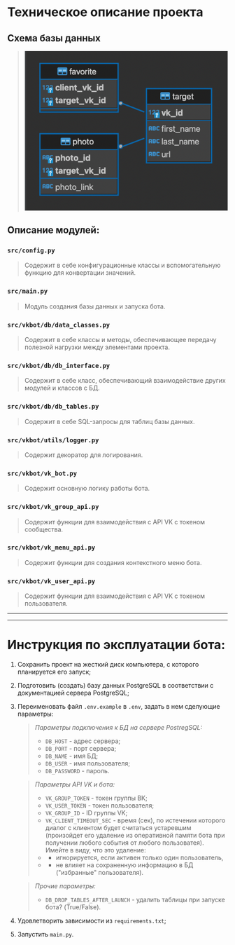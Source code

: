 # Техническое описание проекта

## Схема базы данных
>![alt-текст](/docs/img/db_schema_v5.png)

## Описание модулей:
### `src/config.py`
>Содержит в себе конфигурационные классы и вспомогательную функцию для конвертации значений.

### `src/main.py`
>Модуль создания базы данных и запуска бота.

### `src/vkbot/db/data_classes.py`
>Содержит в себе классы и методы, обеспечивающее передачу полезной нагрузки между элементами проекта.

### `src/vkbot/db/db_interface.py`
>Содержит в себе класс, обеспечивающий взаимодействие других модулей и классов с БД.

### `src/vkbot/db/db_tables.py`
>Содержит в себе SQL-запросы для таблиц базы данных.

### `src/vkbot/utils/logger.py`  
>Содержит декоратор для логирования.

### `src/vkbot/vk_bot.py`
>Содержит основную логику работы бота.

### `src/vkbot/vk_group_api.py`  
>Содержит функции для взаимодействия с API VK с токеном сообщества.

### `src/vkbot/vk_menu_api.py`
>Содержит функции для создания контекстного меню бота.

### `src/vkbot/vk_user_api.py`
>Содержит функции для взаимодействия с API VK с токеном пользователя.

---
---

# Инструкция по эксплуатации бота:
1. Сохранить проект на жесткий диск компьютера, с которого планируется его запуск;
2. Подготовить (создать) базу данных PostgreSQL в соответствии с документацией сервера PostgreSQL;
3. Переименовать файл `.env.example` в `.env`, задать в нем сделующие параметры:
 
    >*Параметры подключения к БД на сервере PostregSQL:*
    > - `DB_HOST` - адрес сервера;
    > - `DB_PORT` - порт сервера;
    > - `DB_NAME` - имя БД;
    > - `DB_USER` - имя пользователя;
    > - `DB_PASSWORD` - пароль.
    
   > *Параметры API VK и бота:*
    > - `VK_GROUP_TOKEN` - токен группы ВК;
    > - `VK_USER_TOKEN` - токен пользователя;
    > - `VK_GROUP_ID` - ID группы VK;
    > - `VK_CLIENT_TIMEOUT_SEC` - время (сек), по истечении которого диалог с клиентом будет считаться устаревшим (произойдет его удаление из оперативной памяти бота при получении любого события от любого пользоватея). Имейте в виду, что это удаление:
    > - + игнорируется, если активен только один пользователь,
    > - + не влияет на сохраненную информацию в БД ("избранные" пользователя).
 
    >*Прочие параметры:*
    > - `DB_DROP_TABLES_AFTER_LAUNCH` - удалить таблицы при запуске бота? (True/False).

4. Удовлетворить зависимости из `requirements.txt`;
5. Запустить `main.py`.
